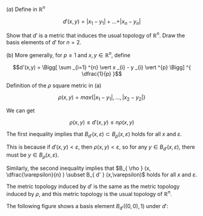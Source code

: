 <script>
MathJax = {
  tex: {
    inlineMath: [['$', '$'], ['\\(', '\\)']]
  }
};
</script>
<script id="MathJax-script" async
  src="https://cdn.jsdelivr.net/npm/mathjax@3/es5/tex-chtml.js">
</script>

$(a)$ Define in $\mathbb{R} ^{n}$

$$d'(x,y) = \vert x_1 - y_1 \vert + \ldots + \vert x_n - y_n \vert$$

Show that $d'$ is a metric that induces the usual topology of $\mathbb{R} ^{n}$. Draw the basis elements of $d'$ for $n = 2$.

(b) More generally, for $p \geq 1$ and $x,y \in \mathbb{R} ^{n}$, define

$$d'(x,y) = \Bigg[ \sum _{i=1} ^{n} \vert x _{i} - y _{i} \vert ^{p} \Bigg] ^{ \dfrac{1}{p} }$$

Definition of the $\rho$ square metric in (a)

$$\rho (x,y) = max \{ \vert x_1 - y_1 \vert , \ldots , \vert x_2 - y_2 \vert \}$$

We can get

$$\rho (x,y) \leq d'(x,y) \leq n \rho (x,y)$$

The first inequality implies that $B_{d'} (x,\varepsilon) \subset B_{\rho} (x,\varepsilon)$ holds for all $x$ and $\varepsilon$.

This is because if $d'(x,y) < \varepsilon$, then $\rho (x,y) < \varepsilon$, so for any $y \in B_{d'} (x,\varepsilon)$, there must be $y \in B_{\rho} (x,\varepsilon)$.

Similarly, the second inequality implies that $B_{ \rho } (x, \dfrac{\varepsilon}{n} ) \subset B_{ d' } (x,\varepsilon)$ holds for all $x$ and $\varepsilon$.

The metric topology induced by $d'$ is the same as the metric topology induced by $\rho$, and this metric topology is the usual topology of $\mathbb{R} ^{n}$.

The following figure shows a basis element $B _{d'}\Big((0,0),1 \Big)$ under $d'$:


